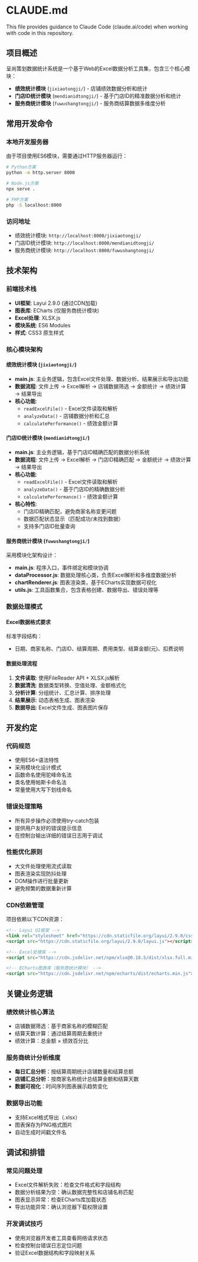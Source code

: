 # CLAUDE.md

This file provides guidance to Claude Code (claude.ai/code) when working with code in this repository.

## 项目概述

呈尚策划数据统计系统是一个基于Web的Excel数据分析工具集，包含三个核心模块：
- **绩效统计模块** (`jixiaotongji/`) - 店铺绩效数据分析和统计
- **门店ID统计模块** (`mendianidtongji/`) - 基于门店ID的精准数据分析和统计
- **服务商统计模块** (`fuwushangtongji/`) - 服务商结算数据多维度分析

## 常用开发命令

### 本地开发服务器
由于项目使用ES6模块，需要通过HTTP服务器运行：

```bash
# Python方案
python -m http.server 8000

# Node.js方案  
npx serve .

# PHP方案
php -S localhost:8000
```

### 访问地址
- 绩效统计模块: `http://localhost:8000/jixiaotongji/`
- 门店ID统计模块: `http://localhost:8000/mendianidtongji/`
- 服务商统计模块: `http://localhost:8000/fuwushangtongji/`

## 技术架构

### 前端技术栈
- **UI框架**: Layui 2.9.0 (通过CDN加载)
- **图表库**: ECharts (仅服务商统计模块)
- **Excel处理**: XLSX.js
- **模块系统**: ES6 Modules
- **样式**: CSS3 原生样式

### 核心模块架构

#### 绩效统计模块 (`jixiaotongji/`)
- **main.js**: 主业务逻辑，包含Excel文件处理、数据分析、结果展示和导出功能
- **数据流程**: 文件上传 → Excel解析 → 店铺数据筛选 → 金额统计 → 绩效计算 → 结果导出
- **核心功能**:
  - `readExcelFile()` - Excel文件读取和解析
  - `analyzeData()` - 店铺数据分析和汇总
  - `calculatePerformance()` - 绩效金额计算

#### 门店ID统计模块 (`mendianidtongji/`)
- **main.js**: 主业务逻辑，基于门店ID精确匹配的数据分析系统
- **数据流程**: 文件上传 → Excel解析 → 门店ID精确匹配 → 金额统计 → 绩效计算 → 结果导出
- **核心功能**:
  - `readExcelFile()` - Excel文件读取和解析
  - `analyzeData()` - 基于门店ID的精确数据分析
  - `calculatePerformance()` - 绩效金额计算
- **核心特性**:
  - 门店ID精确匹配，避免商家名称变更问题
  - 数据匹配状态显示（匹配成功/未找到数据）
  - 支持多门店ID批量查询

#### 服务商统计模块 (`fuwushangtongji/`)
采用模块化架构设计：
- **main.js**: 程序入口，事件绑定和模块协调
- **dataProcessor.js**: 数据处理核心类，负责Excel解析和多维度数据分析
- **chartRenderer.js**: 图表渲染类，基于ECharts实现数据可视化  
- **utils.js**: 工具函数集合，包含表格创建、数据导出、错误处理等

### 数据处理模式

#### Excel数据格式要求
标准字段结构：
- 日期、商家名称、门店ID、结算周期、费用类型、结算金额(元)、扣费说明

#### 数据处理流程
1. **文件读取**: 使用FileReader API + XLSX.js解析
2. **数据清洗**: 数据类型转换、空值处理、金额格式化
3. **分析计算**: 分组统计、汇总计算、排序处理
4. **结果展示**: 动态表格生成、图表渲染
5. **数据导出**: Excel文件生成、图表图片保存

## 开发约定

### 代码规范
- 使用ES6+语法特性
- 采用模块化设计模式
- 函数命名使用驼峰命名法
- 类名使用帕斯卡命名法
- 常量使用大写下划线命名

### 错误处理策略
- 所有异步操作必须使用try-catch包装
- 提供用户友好的错误提示信息
- 在控制台输出详细的错误日志用于调试

### 性能优化原则
- 大文件处理使用流式读取
- 图表渲染实现防抖处理
- DOM操作进行批量更新
- 避免频繁的数据重新计算

### CDN依赖管理
项目依赖以下CDN资源：
```html
<!-- Layui UI框架 -->
<link rel="stylesheet" href="https://cdn.staticfile.org/layui/2.9.0/css/layui.css">
<script src="https://cdn.staticfile.org/layui/2.9.0/layui.js"></script>

<!-- Excel处理库 -->
<script src="https://cdn.jsdelivr.net/npm/xlsx@0.18.5/dist/xlsx.full.min.js"></script>

<!-- ECharts图表库（服务商统计模块） -->
<script src="https://cdn.jsdelivr.net/npm/echarts/dist/echarts.min.js"></script>
```

## 关键业务逻辑

### 绩效统计核心算法
- 店铺数据筛选：基于商家名称的模糊匹配
- 结算天数计算：通过结算周期去重统计
- 绩效计算：总金额 × 绩效百分比

### 服务商统计分析维度
- **每日汇总分析**：按结算周期统计店铺数量和结算总额
- **店铺汇总分析**：按商家名称统计总结算金额和结算天数
- **数据可视化**：时间序列图表展示趋势变化

### 数据导出功能
- 支持Excel格式导出（.xlsx）
- 图表保存为PNG格式图片
- 自动生成时间戳文件名

## 调试和排错

### 常见问题处理
- Excel文件解析失败：检查文件格式和字段结构
- 数据分析结果为空：确认数据完整性和店铺名称匹配
- 图表显示异常：检查ECharts库加载状态
- 导出功能异常：确认浏览器下载权限设置

### 开发调试技巧
- 使用浏览器开发者工具查看网络请求状态
- 检查控制台错误日志定位问题
- 验证Excel数据结构和字段映射关系